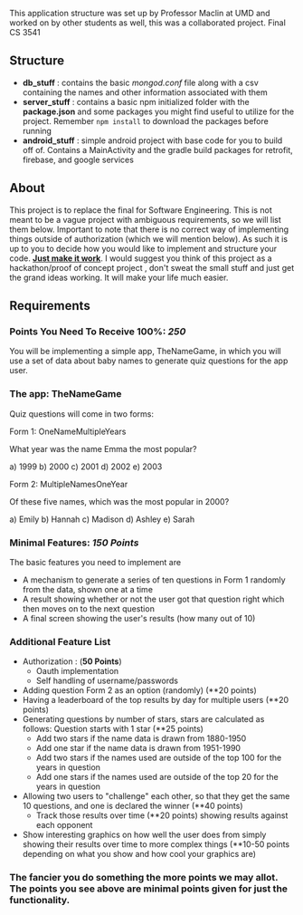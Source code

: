 This application structure was set up by Professor Maclin at UMD and worked on by other students as well, this was a collaborated project.
Final CS 3541

## Structure

* **db_stuff** : contains the basic *mongod.conf* file along with a csv containing the names and other information associated with them
* **server_stuff** : contains a basic npm initialized folder with the **package.json** and some packages you might find useful to utilize for the project. Remember ```npm install``` to download the packages before running
* **android_stuff** : simple android project with base code for you to build off of. Contains a MainActivity and the gradle build packages for retrofit, firebase, and google services

## About

This project is to replace the final for Software Engineering. This is not meant to be a vague project with ambiguous requirements, so we will list them below. Important to note that there is no correct way of implementing things outside of authorization (which we will mention below). As such it is up to you to decide how you would like to implement and structure your code. **<u>Just make it work</u>**. I would suggest you think of this project as a hackathon/proof of concept project , don't sweat the small stuff and just get the grand ideas working. It will make your life much easier.

## Requirements

### Points You Need To Receive 100%: ***250***

You will be implementing a simple app, TheNameGame, in which you will use a set of data about baby names to generate quiz questions for the app user.

### The app: TheNameGame

Quiz questions will come in two forms:

Form 1: OneNameMultipleYears

What year was the name Emma the most popular?

a) 1999
b) 2000
c) 2001
d) 2002
e) 2003

Form 2: MultipleNamesOneYear

Of these five names, which was the most popular in 2000?

a) Emily
b) Hannah
c) Madison
d) Ashley
e) Sarah

### Minimal Features: ***150 Points***

The basic features you need to implement are 
* A mechanism to generate a series of ten questions in Form 1 randomly from the data, shown one at a time
* A result showing whether or not the user got that question right which then moves on to the next question
* A final screen showing the user's results (how many out of 10)

### Additional Feature List  

* Authorization : (**50 Points**)
  * Oauth implementation
  * Self handling of username/passwords
* Adding question Form 2 as an option (randomly) (**20 points)
* Having a leaderboard of the top results by day for multiple users (**20 points)
* Generating questions by number of stars, stars are calculated as follows:
  Question starts with 1 star (**25 points)
  - Add two stars if the name data is drawn from 1880-1950
  - Add one star if the name data is drawn from 1951-1990
  - Add two stars if the names used are outside of the top 100 for the years in question
  - Add one stars if the names used are outside of the top 20 for the years in question
* Allowing two users to "challenge" each other, so that they get the same 10 questions, and one is declared the winner (**40 points)
  * Track those results over time (**20 points) showing results against each opponent
* Show interesting graphics on how well the user does from simply showing their results over time to more complex things (**10-50 points depending on what you show and how cool your graphics are)
  
### The fancier you do something the more points we may allot. The points you see above are minimal points given for just the functionality.
